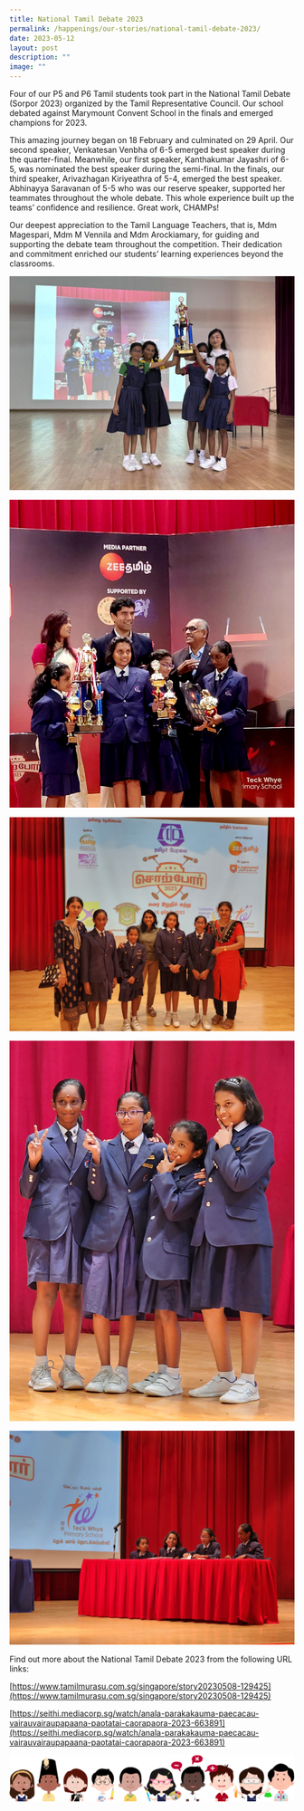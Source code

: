 ```yaml
---
title: National Tamil Debate 2023
permalink: /happenings/our-stories/national-tamil-debate-2023/
date: 2023-05-12
layout: post
description: ""
image: ""
---
```

Four of our P5 and P6 Tamil students took part in the National Tamil Debate (Sorpor 2023) organized by the Tamil Representative Council. Our school debated against Marymount Convent School in the finals and emerged champions for 2023. 

This amazing journey began on 18 February and culminated on 29 April. Our second speaker, Venkatesan Venbha of 6-5 emerged best speaker during the quarter-final. Meanwhile, our first speaker, Kanthakumar Jayashri of 6-5, was nominated the best speaker during the semi-final. In the finals, our third speaker, Arivazhagan Kiriyeathra of 5-4, emerged the best speaker. Abhinayya Saravanan of 5-5 who was our reserve speaker, supported her teammates throughout the whole debate. This whole experience built up the teams’ confidence and resilience. Great work, CHAMPs! 

Our deepest appreciation to the Tamil Language Teachers, that is, Mdm Magespari, Mdm M Vennila and Mdm Arockiamary, for guiding and supporting the debate team throughout the competition. Their dedication and commitment enriched our students’ learning experiences beyond the classrooms.

![](/images/National%20Tamil%20Debate/ntb%20(1)_edit.jpg)

![](/images/National%20Tamil%20Debate/ntb%20(1).jpg)

![](/images/National%20Tamil%20Debate/ntb%20(2).jpg)

![](/images/National%20Tamil%20Debate/ntb%20(4).jpg)

![](/images/National%20Tamil%20Debate/ntb%20(3).jpg)

Find out more about the National Tamil Debate 2023 from the following URL links:

[https://www.tamilmurasu.com.sg/singapore/story20230508-129425](https://www.tamilmurasu.com.sg/singapore/story20230508-129425)

[https://seithi.mediacorp.sg/watch/anala-parakakauma-paecacau-vairauvairaupapaana-paotatai-caorapaora-2023-663891](https://seithi.mediacorp.sg/watch/anala-parakakauma-paecacau-vairauvairaupapaana-paotatai-caorapaora-2023-663891)

![](/images/kids.png)